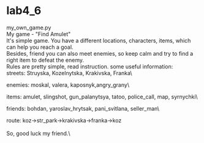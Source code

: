 
# lab4_6
my_own_game.py
\
My game - "Find Amulet"\
It's simple game. You have a different locations, characters, items, which can help you reach a goal.\
Besides, friend you can also meet enemies, so keep calm and try to find a right item to defeat the enemy.\
Rules are pretty simple, read instruction.
some useful information:\
streets: Struyska, Kozelnytska, Krakivska, Franka\

enemies: moskal, valera, kaposnyk,angry_grany\

items: amulet, slingshot, gun_palanytsya, tatoo, police_call, map, syrnychki\

friends: 
bohdan, yaroslav_hrytsak, pani_svitlana, seller_man\

route: koz->str_park->krakivska->franka->koz\
\
So, good luck my friend.\

